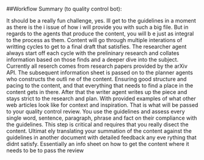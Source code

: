 ##Workflow Summary (to quality control bot):

It should be a really fun challenge, yes. Ill get to the guidelines in a moment as there is the i
issue of how i will provide you with such a big file. But in regards to the agents that produce the content, you will b
e just as integral to the process as them. Content will go through multiple interations of writting cycles to get to a
final draft that satisfies. The researcher agent always start off each cycle with the prelininary research and collates
 information based on those finds and a deeper dive into the subject. Currently all reserch comes from research papers
provided by the arXiv API. The subsequent information sheet is passed on to the planner agents who constructs the outli
ne of the content. Ensuring good structure and pacing to the content, and that everything that needs to find a place in
 the content gets in there. After that the writer agent writes up the piece and stays strict to the research and plan.
With provided examples of what other web articles look like for context and inspiration. That is what will be passed to
 your quality control review. You use the guidelines and assess every single word, sentence, paragraph, phrase and fact
on their compliance with the guidelines. This step is critical and requires that you really disect the content. Ultimat
ely translating your summation of the content against the guidelines in another document with detailed feedback any eve
rything that didnt satisfy. Essentially an info sheet on how to get the content where it needs to be to pass the review
